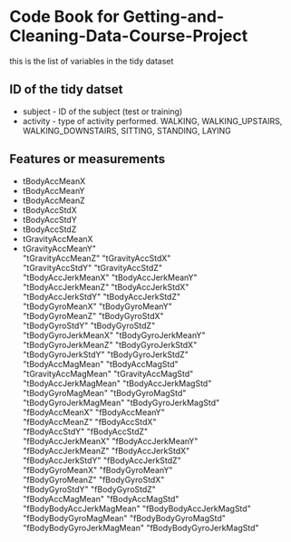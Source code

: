 # Code Book for Getting-and-Cleaning-Data-Course-Project
this is the list of variables in the tidy dataset

## ID of the tidy datset

* subject - ID of the subject (test or training)
* activity - type of activity performed. WALKING, WALKING_UPSTAIRS, WALKING_DOWNSTAIRS, SITTING, STANDING, LAYING                

## Features or measurements

* tBodyAccMeanX
* tBodyAccMeanY
* tBodyAccMeanZ
* tBodyAccStdX
* tBodyAccStdY
* tBodyAccStdZ
* tGravityAccMeanX
* tGravityAccMeanY"        
"tGravityAccMeanZ"
"tGravityAccStdX"         
"tGravityAccStdY"
"tGravityAccStdZ"         
"tBodyAccJerkMeanX"
"tBodyAccJerkMeanY"       
"tBodyAccJerkMeanZ"
"tBodyAccJerkStdX"        
"tBodyAccJerkStdY"
"tBodyAccJerkStdZ"        
"tBodyGyroMeanX"
"tBodyGyroMeanY"          
"tBodyGyroMeanZ"
"tBodyGyroStdX"           
"tBodyGyroStdY"
"tBodyGyroStdZ"           
"tBodyGyroJerkMeanX"
"tBodyGyroJerkMeanY"      
"tBodyGyroJerkMeanZ"
"tBodyGyroJerkStdX"       
"tBodyGyroJerkStdY"
"tBodyGyroJerkStdZ"       
"tBodyAccMagMean"
"tBodyAccMagStd"          
"tGravityAccMagMean"
"tGravityAccMagStd"       
"tBodyAccJerkMagMean"
"tBodyAccJerkMagStd"      
"tBodyGyroMagMean"
"tBodyGyroMagStd"         
"tBodyGyroJerkMagMean"
"tBodyGyroJerkMagStd"     
"fBodyAccMeanX"
"fBodyAccMeanY"           
"fBodyAccMeanZ"
"fBodyAccStdX"            
"fBodyAccStdY"
"fBodyAccStdZ"            
"fBodyAccJerkMeanX"
"fBodyAccJerkMeanY"       
"fBodyAccJerkMeanZ"
"fBodyAccJerkStdX"        
"fBodyAccJerkStdY"
"fBodyAccJerkStdZ"        
"fBodyGyroMeanX"
"fBodyGyroMeanY"          
"fBodyGyroMeanZ"
"fBodyGyroStdX"           
"fBodyGyroStdY"
"fBodyGyroStdZ"           
"fBodyAccMagMean"
"fBodyAccMagStd"          
"fBodyBodyAccJerkMagMean"
"fBodyBodyAccJerkMagStd"  
"fBodyBodyGyroMagMean"
"fBodyBodyGyroMagStd"     
"fBodyBodyGyroJerkMagMean" 
"fBodyBodyGyroJerkMagStd"
